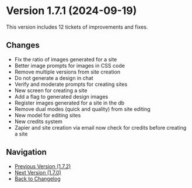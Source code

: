 # Version 1.7.1 (2024-09-19)

This version includes 12 tickets of improvements and fixes.

## Changes

- Fix the ratio of images generated for a site
- Better image prompts for images in CSS code
- Remove multiple versions from site creation
- Do not generate a design in chat
- Verify and moderate prompts for creating sites
- New screen for creating a site
- Add a flag to generated design images
- Register images generated for a site in the db
- Remove dual modes (quick and quality) from site editing
- New model for editing sites
- New credits system
- Zapier and site creation via email now check for credits before creating a site

## Navigation

- [Previous Version (1.7.2)](1.7.2.md)
- [Next Version (1.7.0)](1.7.0.md)
- [Back to Changelog](../changelog.md)